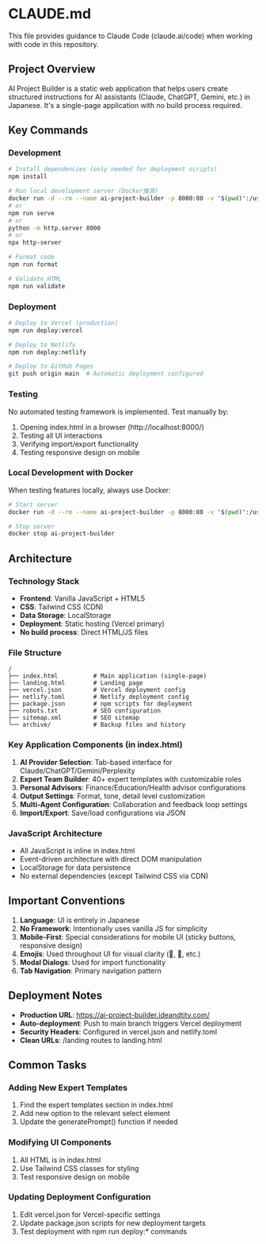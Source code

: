 # CLAUDE.md

This file provides guidance to Claude Code (claude.ai/code) when working with code in this repository.

## Project Overview

AI Project Builder is a static web application that helps users create structured instructions for AI assistants (Claude, ChatGPT, Gemini, etc.) in Japanese. It's a single-page application with no build process required.

## Key Commands

### Development
```bash
# Install dependencies (only needed for deployment scripts)
npm install

# Run local development server (Docker推奨)
docker run -d --rm --name ai-project-builder -p 8000:80 -v "$(pwd)":/usr/share/nginx/html:ro nginx:alpine
# or
npm run serve
# or
python -m http.server 8000
# or
npx http-server

# Format code
npm run format

# Validate HTML
npm run validate
```

### Deployment
```bash
# Deploy to Vercel (production)
npm run deploy:vercel

# Deploy to Netlify
npm run deploy:netlify

# Deploy to GitHub Pages
git push origin main  # Automatic deployment configured
```

### Testing
No automated testing framework is implemented. Test manually by:
1. Opening index.html in a browser (http://localhost:8000/)
2. Testing all UI interactions
3. Verifying import/export functionality
4. Testing responsive design on mobile

### Local Development with Docker
When testing features locally, always use Docker:
```bash
# Start server
docker run -d --rm --name ai-project-builder -p 8000:80 -v "$(pwd)":/usr/share/nginx/html:ro nginx:alpine

# Stop server
docker stop ai-project-builder
```

## Architecture

### Technology Stack
- **Frontend**: Vanilla JavaScript + HTML5
- **CSS**: Tailwind CSS (CDN)
- **Data Storage**: LocalStorage
- **Deployment**: Static hosting (Vercel primary)
- **No build process**: Direct HTML/JS files

### File Structure
```
/
├── index.html          # Main application (single-page)
├── landing.html        # Landing page
├── vercel.json         # Vercel deployment config
├── netlify.toml        # Netlify deployment config
├── package.json        # npm scripts for deployment
├── robots.txt          # SEO configuration
├── sitemap.xml         # SEO sitemap
└── archive/            # Backup files and history
```

### Key Application Components (in index.html)

1. **AI Provider Selection**: Tab-based interface for Claude/ChatGPT/Gemini/Perplexity
2. **Expert Team Builder**: 40+ expert templates with customizable roles
3. **Personal Advisors**: Finance/Education/Health advisor configurations
4. **Output Settings**: Format, tone, detail level customization
5. **Multi-Agent Configuration**: Collaboration and feedback loop settings
6. **Import/Export**: Save/load configurations via JSON

### JavaScript Architecture
- All JavaScript is inline in index.html
- Event-driven architecture with direct DOM manipulation
- LocalStorage for data persistence
- No external dependencies (except Tailwind CSS via CDN)

## Important Conventions

1. **Language**: UI is entirely in Japanese
2. **No Framework**: Intentionally uses vanilla JS for simplicity
3. **Mobile-First**: Special considerations for mobile UI (sticky buttons, responsive design)
4. **Emojis**: Used throughout UI for visual clarity (🎯, 🔧, etc.)
5. **Modal Dialogs**: Used for import functionality
6. **Tab Navigation**: Primary navigation pattern

## Deployment Notes

- **Production URL**: https://ai-project-builder.ideandtity.com/
- **Auto-deployment**: Push to main branch triggers Vercel deployment
- **Security Headers**: Configured in vercel.json and netlify.toml
- **Clean URLs**: /landing routes to landing.html

## Common Tasks

### Adding New Expert Templates
1. Find the expert templates section in index.html
2. Add new option to the relevant select element
3. Update the generatePrompt() function if needed

### Modifying UI Components
1. All HTML is in index.html
2. Use Tailwind CSS classes for styling
3. Test responsive design on mobile

### Updating Deployment Configuration
1. Edit vercel.json for Vercel-specific settings
2. Update package.json scripts for new deployment targets
3. Test deployment with npm run deploy:* commands